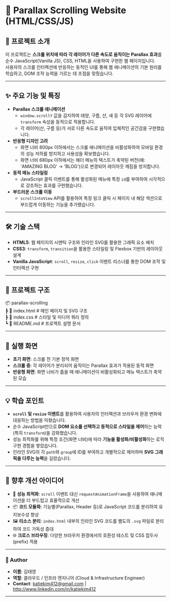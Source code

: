 # 🌄 Parallax Scrolling Website (HTML/CSS/JS)

## 📌 프로젝트 소개
이 프로젝트는 **스크롤 위치에 따라 각 레이어가 다른 속도로 움직이는 Parallax 효과**를 순수 JavaScript(Vanilla JS), CSS, HTML을 사용하여 구현한 웹 페이지입니다.  
사용자의 스크롤 인터랙션에 반응하는 동적인 UI를 통해 웹 애니메이션의 기본 원리를 학습하고, DOM 조작 능력을 기르는 데 초점을 맞췄습니다.

---

## ✨ 주요 기능 및 특징
- **Parallax 스크롤 애니메이션**
  - `window.scrollY` 값을 감지하여 태양, 구름, 산, 새 등 각 SVG 레이어에 `transform` 속성을 동적으로 적용합니다.
  - 각 레이어(산, 구름 등)가 서로 다른 속도로 움직여 입체적인 공간감을 구현했습니다.
- **반응형 디자인 고려**
  - 화면 너비 800px 이하에서는 스크롤 애니메이션을 비활성화하여 모바일 환경의 성능 저하를 방지하고 사용성을 확보했습니다.
  - 화면 너비 680px 이하에서는 헤더 메뉴의 텍스트가 축약된 버전(예: 'AMAZING BLOG' → 'BLOG')으로 변경되어 레이아웃 깨짐을 방지합니다.
- **동적 메뉴 스타일링**
  - JavaScript 클릭 이벤트를 통해 활성화된 메뉴에 특정 `id`를 부여하여 시각적으로 강조하는 효과를 구현했습니다.
- **부드러운 스크롤 이동**
  - `scrollIntoView` API를 활용하여 특정 링크 클릭 시 페이지 내 해당 섹션으로 부드럽게 이동하는 기능을 추가했습니다.

---

## 🛠 기술 스택
- **HTML5**: 웹 페이지의 시맨틱 구조와 인라인 SVG를 활용한 그래픽 요소 배치
- **CSS3**: `transform`, `transition`을 활용한 스타일링 및 Flexbox 기반의 레이아웃 설계
- **Vanilla JavaScript**: `scroll`, `resize`, `click` 이벤트 리스너를 통한 DOM 조작 및 인터랙션 구현

---

## 📂 프로젝트 구조  
📦 parallax-scrolling  
┣ 📜 index.html   # 메인 페이지 및 SVG 구조  
┣ 📜 index.css    # 스타일 및 미디어 쿼리 정의  
┗ 📜 README.md    # 프로젝트 설명 문서  

---

## 📸 실행 화면
- **초기 화면**: 스크롤 전 기본 정적 화면
- **스크롤 중**: 각 레이어가 분리되어 움직이는 Parallax 효과가 적용된 동적 화면
- **반응형 화면**: 화면 너비가 좁을 때 애니메이션이 비활성화되고 메뉴 텍스트가 축약된 모습

---

## 💡 학습 포인트
- **`scroll` 및 `resize` 이벤트**를 활용하여 사용자의 인터랙션과 브라우저 환경 변화에 대응하는 방법을 익혔습니다.
- 순수 JavaScript만으로 **DOM 요소를 선택하고 동적으로 스타일을 제어**하는 능력(특히 `transform`)을 강화했습니다.
- 성능 최적화를 위해 특정 조건(화면 너비)에 따라 **기능을 활성화/비활성화**하는 로직 구현 경험을 쌓았습니다.
- 인라인 SVG의 각 `path`와 `group`에 ID를 부여하고 개별적으로 제어하며 **SVG 그래픽을 다루는 능력**을 길렀습니다.

---

## 📌 향후 개선 아이디어
- 🚀 **성능 최적화**: `scroll` 이벤트 대신 `requestAnimationFrame`을 사용하여 애니메이션을 더 부드럽고 효율적으로 개선
- 📦 **코드 모듈화**: 기능별(Parallax, Header 등)로 JavaScript 코드를 분리하여 유지보수성 향상
- 🖼️ **리소스 분리**: `index.html` 내부의 인라인 SVG 코드를 별도의 `.svg` 파일로 분리하여 코드 가독성 증대
- 🌐 **크로스 브라우징**: 다양한 브라우저 환경에서의 호환성 테스트 및 CSS 접두사(prefix) 적용

---

### 👤 Author
- **이름**: 김태영
- **역할**: 클라우드 / 인프라 엔지니어 (Cloud & Infrastructure Engineer)
- **Contact**: katiekim412@gmail.com | http://www.linkedin.com/in/katiekim412

---
